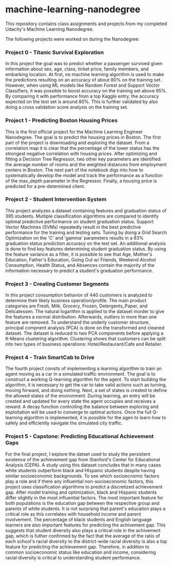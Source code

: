 # machine-learning-nanodegree
This repository contains class assignments and projects from my completed Udacity's Machine Learning Nanodegree.

The following projects were worked on during the Nanodegree:

### Project 0 - Titanic Survival Exploration

In this project the goal was to predict whether a passenger survived given 
information about sex, age, class, ticket price, family members, and embarking location. At first, no 
machine learning algorithm is used to make the predictions resulting on an accuracy of about 80% on the training set.
However, when using ML models like Random Forest and Support Vector Classifiers, it was possible to boost accuracy on
the training set above 95%. By comparing it with performance from a top Kaggle entry, the accuracy expected on the test
set is around 80%. This is further validated by also doing a cross validation score analysis on the training set. 

### Project 1 - Predicting Boston Housing Prices

This is the first official project for the Machine Learning Engineer Nanodegree. The goal is to predict the housing prices
in Boston. The first part of the project is downloading and exploring the dataset. From a correlation map it is clear that
the percentage of the lower status has the strongest negative correlation with housing prices. After optimizing and
fitting a Decision Tree Regressor, two other key parameters are identified: the average number of rooms and the weighted
distances from employment centers in Boston. The next part of the notebook digs into how to systematically develop the model
and track the performance as a function of the max_depth parameter in the Regressor. Finally, a housing price is predicted
for a pre-determined client.

### Project 2 - Student Intervention System
This project  analyzes a dataset containing features and graduation status of 395 students. Multiple classification algorithms are 
compared to identify optimal predictive performance on student graduation status. Support Vector Machines (SVMs) repeatedly result in the best predictive performance for the training and testing sets. Tuning by doing a Grid Search Optimization on the 'C' and 'gamma' parameters results in a 83% graduation status prediction accuracy on the test set. An additional analysis is done to find key features determining student graduation status. By using the feature variance as a filter, it is possible to see that Age, Mother's Education, Father's Education, Going Out w/ Friends, Weekend Alcohol Consumption, Health Status, and Absences contain the majority of the information necessary to predict a student's graduation performance.  

### Project 3 - Creating Customer Segments
In this project consumption behavior of 440 customers is analyzed to determine their likely business operation/profile. The main product categories are Fresh, Milk, Grocery, Frozen, Detergents_Paper, and Delicatessen. The natural logarithm is applied to the dataset inorder to give the features a normal distribution. Afterwards, outliers in more than one feature are removed. To understand the underly customer structure, principal compnent analysis (PCA) is done on the transformed and cleaned dataset. The dataset is reduced to two PCA components before applying a K-Means clustering algorithm. Clustering shows that customers can be split into two types of business operations: Hotel/Restaurant/Cafe and Retailer.  

### Project 4 - Train SmartCab to Drive
The fourth project consits of implementing a learning algorithm to train an agent moving as a car in a simulated traffic environment. The goal is to construct a working Q-learning algorithm for the agent. To start building the algorithm, it is necessary to get the car to take valid actions such as turning, moving forward, and doing nothing. Next, a set of states is created to define the allowed states of the environment. During learning, an entry will be created and updated for every state the agent occupies and receives a reward. A decay function controlling the balance between exploring and exploitation will be used to converge to optimal actions. Once the full Q-learning algorithm is implemented, it is possible for the agen to learn how to safely and efficiently navigate the simulated city traffic. 

### Project 5 - Capstone: Predicting Educational Achievement Gaps
For the final project, I explore the datset used to study the persistent existence of the achievement gap from Stanford's Center for Educational Analysis (CEPA). A study using this dataset concludes that in many cases white students outperform black and HIspanic students despite having similar socioeconomic backgrounds. To see which socioecnomic factors play a role and if there any influential non-socioeconomic factors, this project uses classification algorithms to predict a discretized achievement gap. After model training and optimization, black and Hispanic students differ slightly in the most influential factors. The most important feature for both populations is the education gap between the respective group and parents of white students. It is not surprsing that parent's education plays a critical role as this correlates with household income and parent involvement. The percentage of black students and English language learners are also important features for predicting the achivement gap. This suggests that student diversity also plays a critical role in the achivement gap, which is futher confirmed by the fact that the average of the ratio of each school's racial diversity to the district-wide racial diversity is also a top feature for predicting the achievement gap. Therefore, in addition to common socioeconomic status like education and income, considering racial diversity is critical to understanding student performance.  
